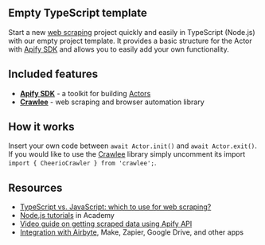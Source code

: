 ## Empty TypeScript template

Start a new [web scraping](https://apify.com/web-scraping) project quickly and easily in TypeScript (Node.js) with our empty project template. It provides a basic structure for the Actor with [Apify SDK](https://docs.apify.com/sdk/js/) and allows you to easily add your own functionality.

## Included features

- **[Apify SDK](https://docs.apify.com/sdk/js/)** - a toolkit for building [Actors](https://apify.com/actors)
- **[Crawlee](https://crawlee.dev/)** - web scraping and browser automation library

## How it works

Insert your own code between `await Actor.init()` and `await Actor.exit()`. If you would like to use the [Crawlee](https://crawlee.dev/) library simply uncomment its import `import { CheerioCrawler } from 'crawlee';`.

## Resources

- [TypeScript vs. JavaScript: which to use for web scraping?](https://blog.apify.com/typescript-vs-javascript-crawler/)
- [Node.js tutorials](https://docs.apify.com/academy/node-js) in Academy
- [Video guide on getting scraped data using Apify API](https://www.youtube.com/watch?v=ViYYDHSBAKM)
- [Integration with Airbyte](https://apify.com/integrations), Make, Zapier, Google Drive, and other apps

